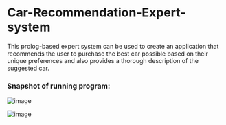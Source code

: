 # Car-Recommendation-Expert-system
This prolog-based expert system can be used to create an application that recommends the user to purchase the best car possible based on their unique preferences and also provides a thorough description of the suggested car.

### Snapshot of running program:

![image](https://user-images.githubusercontent.com/60806379/174997291-750c8868-8127-4717-b0af-92ec815237bb.png)

![image](https://user-images.githubusercontent.com/60806379/174997358-08fbaa81-f7c6-42fb-bc29-935b433a4e41.png)

